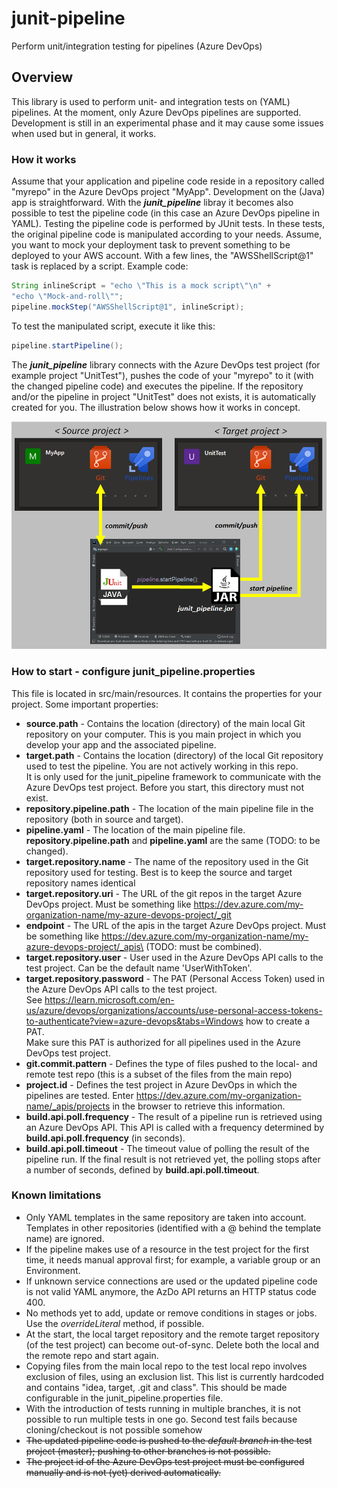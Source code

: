 # junit-pipeline
Perform unit/integration testing for pipelines (Azure DevOps)

## Overview ##
This library is used to perform unit- and integration tests on (YAML) pipelines. At the moment, only Azure DevOps pipelines are supported.
Development is still in an experimental phase and it may cause some issues when used but in general, it works.

### How it works ###
Assume that your application and pipeline code reside in a repository called "myrepo" in the Azure DevOps project "MyApp".
Development on the (Java) app is straightforward. With the ___junit_pipeline___ libray it becomes also possible to test the
pipeline code (in this case an Azure DevOps pipeline in YAML).
Testing the pipeline code is performed by JUnit tests. In these tests, the original pipeline code is manipulated according to your needs.
Assume, you want to mock your deployment task to prevent something to be deployed to your AWS account. With a few lines, the "AWSShellScript@1"
task is replaced by a script. Example code:
```java
String inlineScript = "echo \"This is a mock script\"\n" +
"echo \"Mock-and-roll\"";
pipeline.mockStep("AWSShellScript@1", inlineScript);
```
To test the manipulated script, execute it like this:
```java
pipeline.startPipeline();
```
The ___junit_pipeline___ library connects with the Azure DevOps test project (for example project "UnitTest"), pushes the code of your "myrepo" to it
(with the changed pipeline code) and executes the pipeline. If the repository and/or the pipeline in project "UnitTest" does not exists, it
is automatically created for you. The illustration below shows how it works in concept.

![no picture](https://github.com/hvmerode/junit-pipeline/blob/main/junit_pipeline.png "how it works")

### How to start - configure junit_pipeline.properties ##
This file is located in src/main/resources. It contains the properties for your project. Some important properties:
* __source.path__ - Contains the location (directory) of the main local Git repository on your computer. This is you main project in which you develop your app and the associated pipeline.
* __target.path__ - Contains the location (directory) of the local Git repository used to test the pipeline. You are not actively working in this repo.\
  It is only used for the junit_pipeline framework to communicate with the Azure DevOps test project. Before you start, this directory must not exist.
* __repository.pipeline.path__ - The location of the main pipeline file in the repository (both in source and target).
* __pipeline.yaml__ - The location of the main pipeline file. __repository.pipeline.path__ and __pipeline.yaml__ are the same (TODO: to be changed). 
* __target.repository.name__ - The name of the repository used in the Git repository used for testing. Best is to keep the source and target repository names identical
* __target.repository.uri__ - The URL of the git repos in the target Azure DevOps project. Must be something like https://dev.azure.com/my-organization-name/my-azure-devops-project/_git
* __endpoint__ - The URL of the apis in the target Azure DevOps project. Must be something like https://dev.azure.com/my-organization-name/my-azure-devops-project/_apis\
  (TODO: must be combined).
* __target.repository.user__ - User used in the Azure DevOps API calls to the test project. Can be the default name 'UserWithToken'.
* __target.repository.password__ - The PAT (Personal Access Token) used in the Azure DevOps API calls to the test project.\
  See https://learn.microsoft.com/en-us/azure/devops/organizations/accounts/use-personal-access-tokens-to-authenticate?view=azure-devops&tabs=Windows how to create a PAT.\
  Make sure this PAT is authorized for all pipelines used in the Azure DevOps test project.
* __git.commit.pattern__ - Defines the type of files pushed to the local- and remote test repo (this is a subset of the files from the main repo)
* __project.id__ - Defines the test project in Azure DevOps in which the pipelines are tested. Enter https://dev.azure.com/my-organization-name/_apis/projects in the browser to retrieve this information.
* __build.api.poll.frequency__ - The result of a pipeline run is retrieved using an Azure DevOps API. This API is called with a frequency determined by __build.api.poll.frequency__ (in seconds).  
* __build.api.poll.timeout__ - The timeout value of polling the result of the pipeline run. If the final result is not retrieved yet, the polling stops after a number of seconds, defined by  __build.api.poll.timeout__.

### Known limitations ##
* Only YAML templates in the same repository are taken into account. Templates in other repositories (identified with a @ behind the template name) are ignored.
* If the pipeline makes use of a resource in the test project for the first time, it needs manual approval first; for example, a variable group or an Environment.
* If unknown service connections are used or the updated pipeline code is not valid YAML anymore, the AzDo API returns an HTTP status code 400.
* No methods yet to add, update or remove conditions in stages or jobs. Use the _overrideLiteral_ method, if possible.
* At the start, the local target repository and the remote target repository (of the test project) can become out-of-sync. Delete both the local and the remote repo and start again.
* Copying files from the main local repo to the test local repo involves exclusion of files, using an exclusion list. This list is currently hardcoded\
  and contains "idea, target, .git and class". This should be made configurable in the junit_pipeline.properties file.
* With the introduction of tests running in multiple branches, it is not possible to run multiple tests in one go. Second test fails
because cloning/checkout is not possible somehow
* ~~The updated pipeline code is pushed to the _default branch_ in the test project (master); pushing to other branches is not possible.~~
* ~~The project id of the Azure DevOps test project must be configured manually and is not (yet) derived automatically.~~
